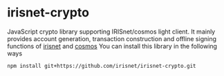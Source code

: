 # irisnet-crypto
JavaScript crypto library supporting IRISnet/cosmos light client.
It mainly provides account generation, transaction construction and offline signing functions of [irisnet](./docs/IRIS.md) and [cosmos](./docs/ATOM.md) You can install this library in the following ways
```bash
npm install git+https://github.com/irisnet/irisnet-crypto.git
```
